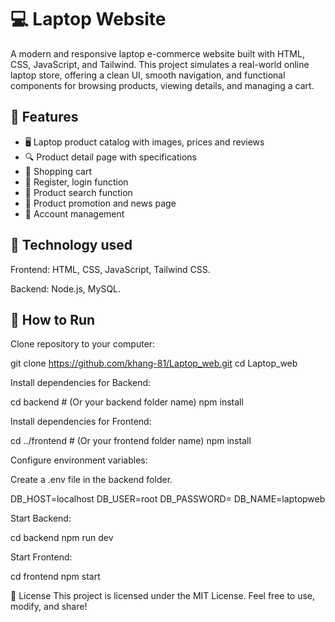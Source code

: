 # 💻 Laptop Website

A modern and responsive laptop e-commerce website built with HTML, CSS, JavaScript, and Tailwind. This project simulates a real-world online laptop store, offering a clean UI, smooth navigation, and functional components for browsing products, viewing details, and managing a cart.


## 🌟 Features

- 🖥️ Laptop product catalog with images, prices and reviews
- 🔍 Product detail page with specifications
- 🛒 Shopping cart
- 🔧 Register, login function
- 🔗 Product search function
- 📱 Product promotion and news page
- 🎨 Account management

## 🧱 Technology used

Frontend: HTML, CSS, JavaScript, Tailwind CSS.

Backend: Node.js, MySQL.


## 🚀 How to Run

Clone repository to your computer:

git clone https://github.com/khang-81/Laptop_web.git
cd Laptop_web

Install dependencies for Backend:

cd backend # (Or your backend folder name)
npm install

Install dependencies for Frontend:

cd ../frontend # (Or your frontend folder name)
npm install

Configure environment variables:

Create a .env file in the backend folder.

DB_HOST=localhost
DB_USER=root
DB_PASSWORD=
DB_NAME=laptopweb

Start Backend:

cd backend
npm run dev

Start Frontend:

cd frontend
npm start

📄 License
This project is licensed under the MIT License. Feel free to use, modify, and share!

